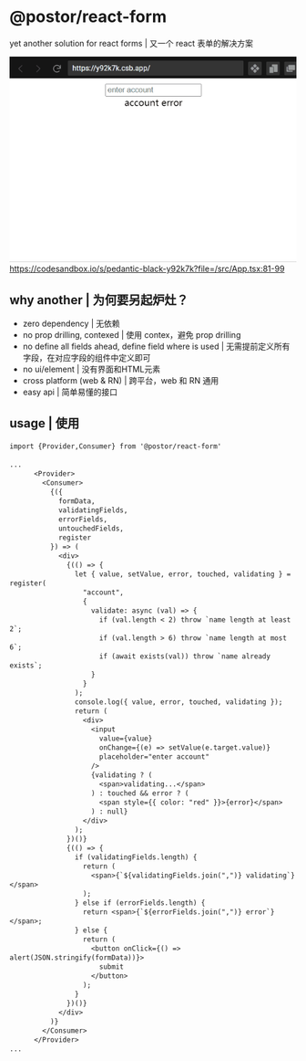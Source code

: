 # @postor/react-form
yet another solution for react forms | 又一个 react 表单的解决方案

![screenshot](./screenshot.gif)
https://codesandbox.io/s/pedantic-black-y92k7k?file=/src/App.tsx:81-99

## why another | 为何要另起炉灶？

- zero dependency | 无依赖
- no prop drilling, contexed | 使用 contex，避免 prop drilling
- no define all fields ahead, define field where is used | 无需提前定义所有字段，在对应字段的组件中定义即可
- no ui/element | 没有界面和HTML元素
- cross platform (web & RN) | 跨平台，web 和 RN 通用
- easy api | 简单易懂的接口


## usage | 使用

```
import {Provider,Consumer} from '@postor/react-form'

...
      <Provider>
        <Consumer>
          {({
            formData,
            validatingFields,
            errorFields,
            untouchedFields,
            register
          }) => (
            <div>
              {(() => {
                let { value, setValue, error, touched, validating } = register(
                  "account",
                  {
                    validate: async (val) => {
                      if (val.length < 2) throw `name length at least 2`;
                      if (val.length > 6) throw `name length at most 6`;
                      if (await exists(val)) throw `name already exists`;
                    }
                  }
                );
                console.log({ value, error, touched, validating });
                return (
                  <div>
                    <input
                      value={value}
                      onChange={(e) => setValue(e.target.value)}
                      placeholder="enter account"
                    />
                    {validating ? (
                      <span>validating...</span>
                    ) : touched && error ? (
                      <span style={{ color: "red" }}>{error}</span>
                    ) : null}
                  </div>
                );
              })()}
              {(() => {
                if (validatingFields.length) {
                  return (
                    <span>{`${validatingFields.join(",")} validating`}</span>
                  );
                } else if (errorFields.length) {
                  return <span>{`${errorFields.join(",")} error`}</span>;
                } else {
                  return (
                    <button onClick={() => alert(JSON.stringify(formData))}>
                      submit
                    </button>
                  );
                }
              })()}
            </div>
          )}
        </Consumer>
      </Provider>
...
```